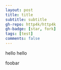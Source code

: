 ```yaml
---
layout: post
title: title
subtitle: subtitle
gh-repo: http4k/http4k
gh-badge: [star, fork]
tags: [test]
comments: false
---
```


hello hello

foobar